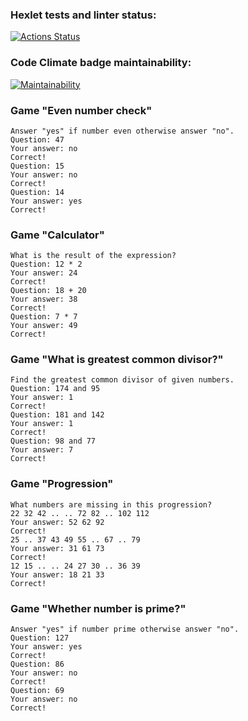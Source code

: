 ### Hexlet tests and linter status:
[![Actions Status](https://github.com/petrishindmitry1997/qa-auto-engineer-javascript-project-44/actions/workflows/hexlet-check.yml/badge.svg)](https://github.com/petrishindmitry1997/qa-auto-engineer-javascript-project-44/actions)


### Code Climate badge maintainability: 
[![Maintainability](https://api.codeclimate.com/v1/badges/9ba7608f0bfe9ed1442d/maintainability)](https://codeclimate.com/github/petrishindmitry1997/qa-auto-engineer-javascript-project-44/maintainability)

### Game "Even number check"
```
Answer "yes" if number even otherwise answer "no".
Question: 47
Your answer: no
Correct!
Question: 15
Your answer: no
Correct!
Question: 14
Your answer: yes
Correct!
```

### Game "Calculator"
```
What is the result of the expression?
Question: 12 * 2
Your answer: 24
Correct!
Question: 18 + 20
Your answer: 38
Correct!
Question: 7 * 7
Your answer: 49
Correct!
```

### Game "What is greatest common divisor?"
```
Find the greatest common divisor of given numbers.
Question: 174 and 95
Your answer: 1
Correct!
Question: 181 and 142
Your answer: 1
Correct!
Question: 98 and 77
Your answer: 7
Correct!
```

### Game "Progression"
```
What numbers are missing in this progression?
22 32 42 .. .. 72 82 .. 102 112
Your answer: 52 62 92
Correct!
25 .. 37 43 49 55 .. 67 .. 79
Your answer: 31 61 73
Correct!
12 15 .. .. 24 27 30 .. 36 39
Your answer: 18 21 33
Correct!
```

### Game "Whether number is prime?"
```
Answer "yes" if number prime otherwise answer "no".
Question: 127
Your answer: yes
Correct!
Question: 86
Your answer: no
Correct!
Question: 69
Your answer: no
Correct!
```